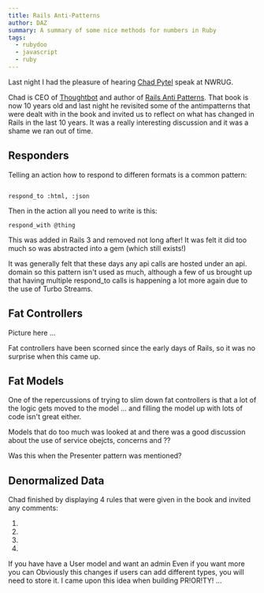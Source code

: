 ```yaml
---
title: Rails Anti-Patterns
author: DAZ
summary: A summary of some nice methods for numbers in Ruby
tags:
  - rubydoo
  - javascript
  - ruby
---
```


Last night I had the pleasure of hearing [Chad Pytel]() speak at NWRUG.

Chad is CEO of [Thoughtbot]() and author of [Rails Anti Patterns](). That book is now 10 years old and last night he revisited some of the antimpatterns that were dealt with in the book and invited us to reflect on what has changed in Rails in the last 10 years. It was a really interesting discussion and it was a shame we ran out of time.

## Responders

Telling an action how to respond to differen formats is a common pattern:

```

```

```
respond_to :html, :json
```

Then in the action all you need to write is this:

```
respond_with @thing
```

This was added in Rails 3 and removed not long after! It was felt it did too much so was abstracted into a gem (which still exists!)

It was generally felt that these days any api calls are hosted under an api. domain so this pattern isn't used as much, although a few of us brought up that having multiple respond_to calls is happening a lot more again due to the use of Turbo Streams.

## Fat Controllers

Picture here ...

Fat controllers have been scorned since the early days of Rails, so it was no surprise when this came up.

## Fat Models

One of the repercussions of trying to slim down fat controllers is that a lot of the logic gets moved to the model ... and filling the model up with lots of code isn't great either.

Models that do too much was looked at and there was a good discussion about the use of service obejcts, concerns and ??

Was this when the Presenter pattern was mentioned?

## Denormalized Data

Chad finished by displaying 4 rules that were given in the book and invited any comments:

1.
2.
3.
4.

If you have have a User model and want an admin
Even if you want more you can
Obviously this changes if users can add different types, you will need to store it. I came upon this idea when building PR!OR!TY! ...
